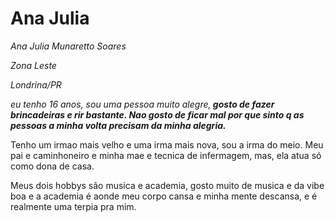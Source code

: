 <h1>Ana Julia</h1>

<p><em>Ana Julia Munaretto Soares</em></p>
<p><em>Zona Leste</em></p>
<p><em>Londrina/PR</em></p>

<p><em>eu tenho 16 anos, sou uma pessoa muito alegre,<strong> gosto de fazer brincadeiras e rir bastante. Nao gosto de ficar mal por que sinto q as pessoas a minha volta precisam da minha alegria.</strong></em></p>
<p>Tenho um irmao mais velho e uma irma mais nova, sou a irma do meio. Meu pai e caminhoneiro e minha mae e tecnica de infermagem, mas, ela atua só como dona de casa.</p>
<p>Meus dois hobbys são musica e academia, gosto muito de musica e da vibe boa e a academia é aonde meu corpo cansa e minha mente descansa, e é realmente uma terpia pra mim.</p>
